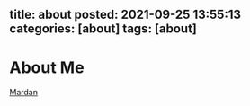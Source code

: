 title: about
posted: 2021-09-25 13:55:13
categories: [about]
tags: [about]
------

# About Me
[Mardan](https://github.com/ka1i)

